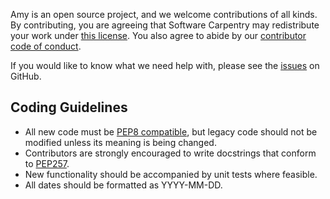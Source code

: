 Amy is an open source project, and we welcome contributions of all
kinds.  By contributing, you are agreeing that Software Carpentry may
redistribute your work under [this license][license].  You also agree
to abide by our [contributor code of conduct][conduct].

If you would like to know what we need help with, please see the
[issues][] on GitHub.

## Coding Guidelines

*   All new code must be [PEP8 compatible][pep8], but legacy code should
    not be modified unless its meaning is being changed.
*   Contributors are strongly encouraged to write docstrings that conform
    to [PEP257][pep257].
*   New functionality should be accompanied by unit tests where feasible.
*   All dates should be formatted as YYYY-MM-DD.

[conduct]: CONDUCT.md
[issues]: https://github.com/swcarpentry/amy/issues
[license]: LICENSE.md
[pep8]: https://www.python.org/dev/peps/pep-0008/
[pep257]: https://www.python.org/dev/peps/pep-0257/
